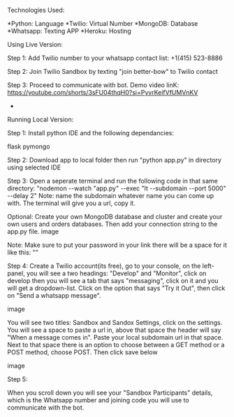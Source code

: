 Technologies Used:

*Python: Language *Twilio: Virtual Number *MongoDB: Database *Whatsapp: Texting APP *Heroku: Hosting

Using Live Version:

Step 1: Add Twilio number to your whatsapp contact list: +1(415) 523-8886

Step 2: Join Twilio Sandbox by texting "join better-bow" to Twilio contact

Step 3: Proceed to communicate with bot. Demo video linK: https://youtube.com/shorts/3sFU04thqH0?si=PyvrKeifVfUMVnKV

-

Running Local Version:

Step 1: Install python IDE and the following dependancies:

flask pymongo

Step 2: Download app to local folder then run "python app.py" in directory using selected IDE

Step 3: Open a seperate terminal and run the following code in that same directory: "nodemon --watch "app.py" --exec "lt --subdomain --port 5000" --delay 2" Note: name the subdomain whatever name you can come up with. The terminal will give you a url, copy it.

Optional: Create your own MongoDB database and cluster and create your own users and orders databases. Then add your connection string to the app.py file. image

Note: Make sure to put your password in your link there will be a space for it like this: ""

Step 4: Create a Twilio account(its free), go to your console, on the left-panel, you will see a two headings: "Develop" and "Monitor", click on develop then you will see a tab that says "messaging", click on it and you will get a dropdown-list. Click on the option that says "Try it Out", then click on "Send a whatsapp message".

image

You will see two titles: Sandbox and Sandox Settings, click on the settings. You will see a space to paste a url in, above that space the header will say "When a message comes in". Paste your local subdomain url in that space. Next to that space there is an option to choose between a GET method or a POST method, choose POST. Then click save below

image

Step 5:

When you scroll down you will see your "Sandbox Participants" details, which is the Whatsapp number and joining code you will use to communicate with the bot.
